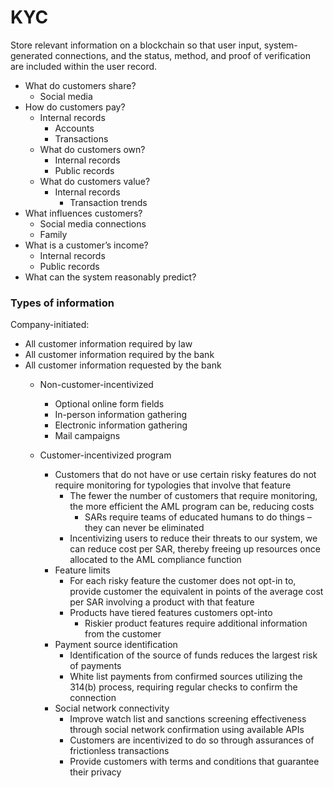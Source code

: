 # KYC

Store relevant information on a blockchain so that user input, system-generated connections, and the status, method, and proof of verification are included within the user record. 

- What do customers share?
  - Social media
- How do customers pay?
  - Internal records
     - Accounts
     - Transactions
  - What do customers own?
     - Internal records
     - Public records
  - What do customers value?
     - Internal records
        - Transaction trends
- What influences customers?
  - Social media connections
  - Family
- What is a customer’s income?
  - Internal records
  - Public records
- What can the system reasonably predict?



### Types of information

Company-initiated:
- All customer information required by law
- All customer information required by the bank
- All customer information requested by the bank
   - Non-customer-incentivized
      - Optional online form fields  
      - In-person information gathering  
      - Electronic information gathering  
      - Mail campaigns  

   - Customer-incentivized program
      - Customers that do not have or use certain risky features do not require monitoring for typologies that involve that feature  
         - The fewer the number of customers that require monitoring, the more efficient the AML program can be, reducing costs  
            - SARs require teams of educated humans to do things – they can never be eliminated  
         - Incentivizing users to reduce their threats to our system, we can reduce cost per SAR, thereby freeing up resources once allocated to the AML compliance function  
      - Feature limits  
         - For each risky feature the customer does not opt-in to, provide customer the equivalent in points of the average cost per SAR involving a product with that feature  
         - Products have tiered features customers opt-into  
            - Riskier product features require additional information from the customer    
      - Payment source identification  
         - Identification of the source of funds reduces the largest risk of payments  
         - White list payments from confirmed sources utilizing the 314(b) process, requiring regular checks to confirm the connection
      - Social network connectivity  
         - Improve watch list and sanctions screening effectiveness through social network confirmation using available APIs  
         - Customers are incentivized to do so through assurances of frictionless transactions  
         - Provide customers with terms and conditions that guarantee their privacy
